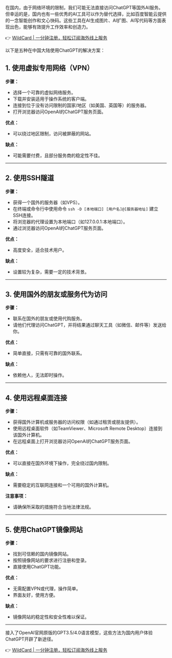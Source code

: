 在国内，由于网络环境的限制，我们可能无法直接访问ChatGPT等国外AI服务。但幸运的是，国内也有一些优秀的AI工具可以作为替代选择，比如百度智能云提供的一念智能创作和文心快码。这些工具在AI生成图片、AI扩图、AI写代码等方面表现出色，能够有效提升工作效率和创造力。

👉 [WildCard | 一分钟注册，轻松订阅海外线上服务](https://bit.ly/bewildcard)

以下是五种在中国大陆使用ChatGPT的解决方案：

## 1. 使用虚拟专用网络（VPN）

**步骤：**  
- 选择一个可靠的虚拟网络服务。  
- 下载并安装适用于操作系统的客户端。  
- 连接到位于没有访问限制的国家/地区（如美国、英国等）的服务器。  
- 打开浏览器访问OpenAI的ChatGPT服务页面。  

**优点：**  
- 可以绕过地区限制，访问被屏蔽的网站。  

**缺点：**  
- 可能需要付费，且部分服务商的稳定性不佳。

---

## 2. 使用SSH隧道

**步骤：**  
- 获得一个国外的服务器（如VPS）。  
- 在终端或命令行中使用命令 `ssh -D [本地端口] [用户名]@[服务器地址]` 建立SSH连接。  
- 将浏览器的代理设置为本地端口（如127.0.0.1:本地端口）。  
- 通过浏览器访问OpenAI的ChatGPT服务页面。  

**优点：**  
- 高度安全，适合技术用户。  

**缺点：**  
- 设置较为复杂，需要一定的技术背景。

---

## 3. 使用国外的朋友或服务代为访问

**步骤：**  
- 联系在国外的朋友或使用代购服务。  
- 请他们代理访问ChatGPT，并将结果通过聊天工具（如微信、邮件等）发送给你。  

**优点：**  
- 简单直接，只需有可靠的国外联系。  

**缺点：**  
- 依赖他人，无法即时操作。

---

## 4. 使用远程桌面连接

**步骤：**  
- 获得国外计算机或服务器的访问权限（如通过租赁或朋友提供）。  
- 使用远程桌面软件（如TeamViewer、Microsoft Remote Desktop）连接到该国外计算机。  
- 在远程桌面上打开浏览器访问OpenAI的ChatGPT服务页面。  

**优点：**  
- 可以直接在国外环境下操作，完全绕过国内限制。  

**缺点：**  
- 需要稳定的互联网连接和一个可用的国外计算机。  

**注意事项：**  
- 请确保所采取的措施符合当地法律法规。

---

## 5. 使用ChatGPT镜像网站

**步骤：**  
- 找到可信赖的国内镜像网站。  
- 按照镜像网站的要求进行注册和登录。  
- 直接使用ChatGPT功能。  

**优点：**  
- 无需配置VPN或代理，操作简单。  
- 界面友好，使用方便。  

**缺点：**  
- 镜像网站的稳定性和安全性难以保证。  

---

接入了OpenAI官网原版的GPT3.5/4.0语言模型，这些方法为国内用户体验ChatGPT开辟了新途径。

👉 [WildCard | 一分钟注册，轻松订阅海外线上服务](https://bit.ly/bewildcard)